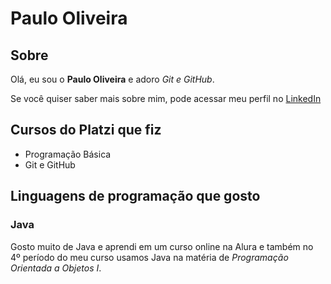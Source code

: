 # Paulo Oliveira

## Sobre

Olá, eu sou o **Paulo Oliveira** e adoro *Git e GitHub*.

Se você quiser saber mais sobre mim, pode acessar meu perfil no [LinkedIn](https://www.linkedin.com/in/paulo-oliveira-6b6aab11a/)

## Cursos do Platzi que fiz

- Programação Básica
- Git e GitHub

## Linguagens de programação que gosto

### Java

Gosto muito de Java e aprendi em um curso online na Alura e também no 4º período do meu curso usamos Java na matéria de *Programação Orientada a Objetos I*.